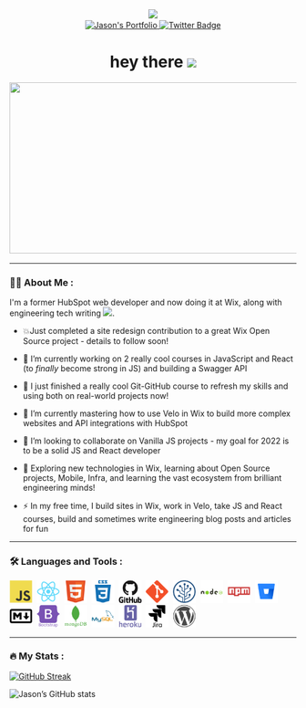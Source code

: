 <div id="header" align="center">
  
  <img src="https://media.giphy.com/media/M9gbBd9nbDrOTu1Mqx/giphy.gif" width="100" />

  <div id="badges">
    <a href="https://www.jasonbariamis.com">
      <img src="https://img.shields.io/badge/Jason's Portfolio-red?style=for-the-badge&logo=portfolio&logoColor=white" alt="Jason's Portfolio"/>
    </a>
    <a href="https://twitter.com/WDev323">
      <img src="https://img.shields.io/badge/Twitter-blue?style=for-the-badge&logo=twitter&logoColor=white" alt="Twitter Badge"/>
    </a>
  </div>
  
<!--   <img src="https://komarev.com/ghpvc/?username=moutro&style=flat-square&color=blue" alt=""/> -->
  
  <h1>
  hey there
    <img src="https://media.giphy.com/media/hvRJCLFzcasrR4ia7z/giphy.gif" width="30px"/>
  </h1>
  
</div>

<div align="center">
  <img src="https://media.giphy.com/media/dWesBcTLavkZuG35MI/giphy.gif" width="600" height="300"/>
</div>

---

### :man_technologist: About Me :

I'm a former HubSpot web developer and now doing it at Wix, along with engineering tech writing <img src="https://media.giphy.com/media/WUlplcMpOCEmTGBtBW/giphy.gif" width="30">.

- 💥Just completed a site redesign contribution to a great Wix Open Source project - details to follow soon!

- :rocket: I’m currently working on 2 really cool courses in JavaScript and React (to *finally* become strong in JS) and building a Swagger API

- 🔭 I just finished a really cool Git-GitHub course to refresh my skills and using both on real-world projects now!

- 🌱 I’m currently mastering how to use Velo in Wix to build more complex websites and API integrations with HubSpot

- 👯 I’m looking to collaborate on Vanilla JS projects - my goal for 2022 is to be a solid JS and React developer

- :seedling: Exploring new technologies in Wix, learning about Open Source projects, Mobile, Infra, and learning the vast ecosystem from brilliant engineering minds!

- :zap: In my free time, I build sites in Wix, work in Velo, take JS and React courses, build and sometimes write engineering blog posts and articles for fun

---

### :hammer_and_wrench: Languages and Tools :
<div>
  <img src="https://github.com/devicons/devicon/blob/master/icons/javascript/javascript-original.svg" title="JavaScript" alt="JavaScript" width="40" height="40"/>&nbsp;
  <img src="https://github.com/devicons/devicon/blob/master/icons/react/react-original.svg" title="React.js" alt="React" width="40" height="40"/>&nbsp;
    <img src="https://github.com/devicons/devicon/blob/master/icons/html5/html5-original.svg" title="HTML5" alt="HTML" width="40" height="40"/>&nbsp;
    <img src="https://github.com/devicons/devicon/blob/master/icons/css3/css3-plain-wordmark.svg"  title="CSS3" alt="CSS" width="40" height="40"/>&nbsp;
  <img src="https://github.com/devicons/devicon/blob/master/icons/github/github-original-wordmark.svg" title="GitHub" alt="GitHub" width="40" height="40"/>&nbsp;
  <img src="https://github.com/devicons/devicon/blob/master/icons/git/git-plain.svg" title="Git" alt="Git" width="40" height="40"/>&nbsp;
  <img src="https://github.com/devicons/devicon/blob/master/icons/sourcetree/sourcetree-original.svg" title="Sourcetree" alt="sourcetree" width="40" height="40"/>&nbsp;
      <img src="https://github.com/devicons/devicon/blob/master/icons/nodejs/nodejs-original-wordmark.svg" title="NodeJS" alt="NodeJS" width="40" height="40"/>&nbsp;
  <img src="https://github.com/devicons/devicon/blob/master/icons/npm/npm-original-wordmark.svg" title="npm" alt="npm" width="40" height="40"/>&nbsp;
  <img src="https://github.com/devicons/devicon/blob/master/icons/bitbucket/bitbucket-original.svg" title="bitbucket" alt="bitbucket" width="40" height="40"/>&nbsp;
  <img src="https://github.com/devicons/devicon/blob/master/icons/markdown/markdown-original.svg" title="Markdown" alt="Markdown" width="40" height="40"/>&nbsp;
  <img src="https://github.com/devicons/devicon/blob/master/icons/bootstrap/bootstrap-plain-wordmark.svg" title="Bootstrap" alt="Bootstrap" width="40" height="40"/>&nbsp;
    <img src="https://github.com/devicons/devicon/blob/master/icons/mongodb/mongodb-plain-wordmark.svg" title="MongoDB" alt="MongoDB" width="40" height="40"/>&nbsp;
  <img src="https://github.com/devicons/devicon/blob/master/icons/mysql/mysql-original-wordmark.svg" title="MySQL"  alt="MySQL" width="40" height="40"/>&nbsp;
  <img src="https://github.com/devicons/devicon/blob/master/icons/heroku/heroku-plain-wordmark.svg" title="Heroku" alt="Heroku" width="40" height="40"/>&nbsp;
  <img src="https://github.com/devicons/devicon/blob/master/icons/jira/jira-plain-wordmark.svg" title="Jira" alt="Jira" width="40" height="40"/>&nbsp;
  <img src="https://github.com/devicons/devicon/blob/master/icons/wordpress/wordpress-plain.svg" title="Wordpress" alt="Wordpress" width="40" height="40"/>&nbsp;
</div>

---

### :fire: My Stats :
[![GitHub Streak](http://github-readme-streak-stats.herokuapp.com?user=jasonbariwix&theme=dark&background=000000)](https://git.io/streak-stats)  

![Jason’s GitHub stats](https://github-readme-stats.vercel.app/api?username=jasonbariwix&count_private=true&theme=radical&show_icons=true)  

<!-- [![Top Languages](https://github-readme-stats.vercel.app/api/top-langs/?username=jasonbariwix&langs_count=8)](https://github.com/jasonbariwix/github-readme-stats&theme=radical) -->





<!-- ### Hi there, I'm Jason and I love to build web apps, websites, work with APIs and develop inside of Wix and HubSpot! 👋


- 🔭 I’m currently working on a really cool JavaScript Course (to *finally* become strong in JS) and building a Swagger API
- 🔭 I just finished a really cool Git-GitHub course to refresh my skills and using both on real-world projects now!
- 🌱 I’m currently learning how to use Velo in Wix to build more complex websites and API integrations with HubSpot
- 👯 I’m looking to collaborate on Vanilla JS projects - my goal for 2022 is to be a solid JS developer
- 🤔 I’m looking for help with improving my JS skills by collaborating with other devs on JS projects together
- 💬 Ask me about ...
- 📫 How to reach me: Info on profile page
- 😄 Hobbies: ...
- ⚡ Fun fact: ...
 -->
